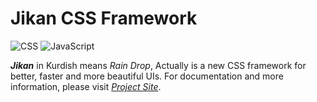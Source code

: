 # Jikan CSS Framework

![CSS](http://alibahaari.github.io/Badge-Provider/badges/CSS.png)
![JavaScript](http://alibahaari.github.io/Badge-Provider/badges/JavaScript.png)

***Jikan*** in Kurdish means *Rain Drop*, Actually is a new CSS framework for better, faster and more beautiful UIs. For documentation and more information, please visit [*Project Site*](http://AliBahaari.GitHub.io/Jikan).
